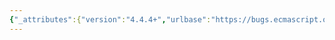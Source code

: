 ```yaml
---
{"_attributes":{"version":"4.4.4+","urlbase":"https://bugs.ecmascript.org/","maintainer":"dherman@mozilla.com"},"bug":{"bug_id":2966,"creation_ts":"2014-06-02 10:14:00 -0700","short_desc":"26.3.3.18: missing \"Reflect.\"","delta_ts":"2014-07-26 00:50:42 -0700","product":"Draft for 6th Edition","component":"editorial issue","version":"Rev 25: May 22, 2014 Draft","rep_platform":"All","op_sys":"All","bug_status":"RESOLVED","resolution":"FIXED","priority":"Normal","bug_severity":"enhancement","everconfirmed":true,"reporter":{"uid":"jmdyck","name":"Michael Dyck"},"assigned_to":{"uid":"allen","name":"Allen Wirfs-Brock"},"long_desc":[{"commentid":8804,"comment_count":0,"who":{"uid":"jmdyck","name":"Michael Dyck"},"bug_when":"2014-06-02 10:14:52 -0700","thetext":"In 26.3.3.18 \"Reflect.Loader Pipeline Hook Properties\",\npara 1 says:\n    Loader.prototype provides default implementations for the hook methods.\n\nInsert \"Reflect.\" before \"Loader\"."},{"commentid":8887,"comment_count":1,"who":{"uid":"allen","name":"Allen Wirfs-Brock"},"bug_when":"2014-06-11 16:14:51 -0700","thetext":"fixed in rev26 editor's draft"},{"commentid":9369,"comment_count":2,"who":{"uid":"allen","name":"Allen Wirfs-Brock"},"bug_when":"2014-07-19 18:12:17 -0700","thetext":"fixed in rev26"},{"commentid":9581,"comment_count":3,"who":{"uid":"jmdyck","name":"Michael Dyck"},"bug_when":"2014-07-26 00:50:42 -0700","thetext":"confirmed fixed"}]}}
---
```

